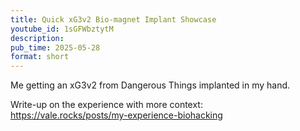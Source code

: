 ```yaml
---
title: Quick xG3v2 Bio-magnet Implant Showcase
youtube_id: 1sGFWbztytM
description:
pub_time: 2025-05-28
format: short
---
```


Me getting an xG3v2 from Dangerous Things implanted in my hand.

Write-up on the experience with more context: \
<https://vale.rocks/posts/my-experience-biohacking>
